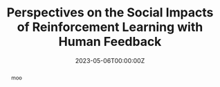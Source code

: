 ---
title: "Perspectives on the Social Impacts of Reinforcement Learning with Human Feedback"
authors:
- admin
date: "2023-05-06T00:00:00Z"
doi: ""

# Schedule page publish date (NOT publication's date).
publishDate: "2017-01-01T00:00:00Z"

# Publication type.
# Legend: 0 = Uncategorized; 1 = Conference paper; 2 = Journal article;
# 3 = Preprint / Working Paper; 4 = Report; 5 = Book; 6 = Book section;
# 7 = Thesis; 8 = Patent
publication_types: ["3"]

# Publication name and optional abbreviated publication name.
publication: "*Envisioning the Future of Computing Prize, MIT Schwarzman College of Computing*"
publication_short: "*Envisioning the Future of Computing Prize, MIT Schwarzman College of Computing*"

abstract: "moo"

# Summary. An optional shortened abstract.
summary: 'This paper discusses the social implications of reinforcement learning with human feedback (RLHF), identifying key social and ethical issues and discussing social impacts for stakeholders. Seven impact areas are examined, including misinformation, AI value-alignment, bias, AI access, cross-cultural dialogue, industry, and workforce.'

#tags:
#- AI ethics
featured: false

# Optional external URL for project (replaces project detail page).
external_link: 'https://arxiv.org/abs/2303.02891'

links:
- name: Abstract
  text: test
  # url: http://example.org
url_pdf: https://arxiv.org/pdf/2303.02891.pdf
url_code: ''
url_dataset: ''
url_poster: ''
url_project: ''
url_slides: 'https://github.com/pybeebee/phd-website-2/tree/main/content/publication-old/23-RLHF/slides.pdf'
url_source: ''
url_video: ''

# Featured image
# To use, add an image named `featured.jpg/png` to your page's folder. 
image:
  caption: ''
  focal_point: ""
  preview_only: false

# Associated Projects (optional).
#   Associate this publication with one or more of your projects.
#   Simply enter your project's folder or file name without extension.
#   E.g. `internal-project` references `content/project/internal-project/index.md`.
#   Otherwise, set `projects: []`.
#projects:
#- internal-project

# Slides (optional).
#   Associate this publication with Markdown slides.
#   Simply enter your slide deck's filename without extension.
#   E.g. `slides: "example"` references `content/slides/example/index.md`.
#   Otherwise, set `slides: ""`.
slides: ""
---